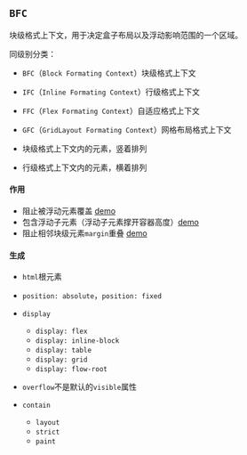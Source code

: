## `BFC`
块级格式上下文，用于决定盒子布局以及浮动影响范围的一个区域。

同级别分类：
* `BFC`（`Block Formating Context`）块级格式上下文
* `IFC`（`Inline Formating Context`）行级格式上下文
* `FFC`（`Flex Formating Context`）自适应格式上下文
* `GFC`（`GridLayout Formating Context`）网格布局格式上下文

* 块级格式上下文内的元素，竖着排列
* 行级格式上下文内的元素，横着排列

#### 作用
* 阻止被浮动元素覆盖 [demo](https://4gb7w.csb.app/)
* 包含浮动子元素（浮动子元素撑开容器高度）[demo](https://4gb7w.csb.app/contain-float.html)
* 阻止相邻块级元素`margin`重叠 [demo](https://4gb7w.csb.app/margin-overlaping.html)

#### 生成
* `html`根元素
* `position: absolute`，`position: fixed`
* `display`
  - `display: flex`
  - `display: inline-block`
  - `display: table`
  - `display: grid`
  - `display: flow-root`
    
* `overflow`不是默认的`visible`属性
* `contain`
  - `layout`
  - `strict`
  - `paint`

